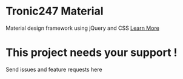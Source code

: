 # Tronic247 Material
Material design framework using jQuery and CSS
<a href="https://tronic247.com/material">Learn More</a>

# This project needs your support !
Send issues and feature requests here
